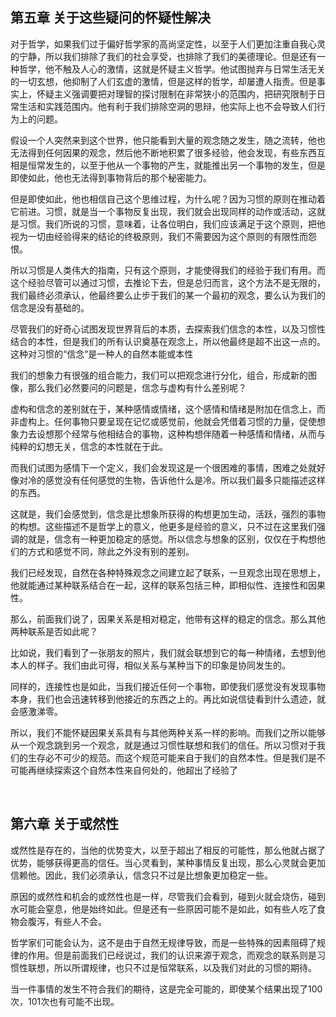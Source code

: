 <h2>第五章 关于这些疑问的怀疑性解决</h2><p data-pid="_ukg0d4r">对于哲学，如果我们过于偏好哲学家的高尚坚定性，以至于人们更加注重自我心灵的宁静，所以我们排除了我们的社会享受，也排除了我们的美德理论。但是还有一种哲学，他不触及人心的激情，这就是怀疑主义哲学。他试图抛弃与日常生活无关的一切玄想，他抑制了人们玄虚的激情，但是这样的哲学，却屡遭人指责。但是事实上，怀疑主义强调要把对理智的探讨限制在非常狭小的范围内，把研究限制于日常生活和实践范围内。他有利于我们排除空洞的思辩，他实际上也不会导致人们行为上的问题。</p><p data-pid="qL19YuHD">假设一个人突然来到这个世界，他只能看到大量的观念随之发生，随之流转，他也无法得到任何因果的观念，然后他不断地积累了很多经验，他会发现，有些东西互相是恒常发生的，以至于他从一个事物的产生，就能推出另一个事物的发生，但是即使如此，他也无法得到事物背后的那个秘密能力。</p><p data-pid="eX_9_su-">但是即使如此，他也相信自己这个思维过程，为什么呢？因为习惯的原则在推动着它前进。习惯，就是当一个事物反复出现，我们就会出现同样的动作或活动，这就是习惯。我们所说的习惯，意味着，让各位明白，我们应该满足于这个原则，把他视为一切由经验得来的结论的终极原则，我们不需要因为这个原则的有限性而怨恨。</p><p data-pid="4_CY8tSg">所以习惯是人类伟大的指南，只有这个原则，才能使得我们的经验于我们有用。而这个经验尽管可以通过习惯，去推论下去，但是总归而言，这个方法不是无限的，我们最终必须承认，他最终要么止步于我们的某一个最初的观念，要么认为我们的信念是没有基础的。</p><p data-pid="mVaiT8ZZ">尽管我们的好奇心试图发现世界背后的本质，去探索我们信念的本性，以及习惯性结合的本性，但是我们的所有认识奠基在观念上，所以他最终是超不出这一点的。这种对习惯的“信念”是一种人的自然本能或本性</p><p data-pid="aMzynBDT">我们的想象力有很强的组合能力，我们可以把观念进行分化，组合，形成新的图像，那么我们必然要问的问题是，信念与虚构有什么差别呢？</p><p data-pid="ymQjPehu">虚构和信念的差别就在于，某种感情或情绪，这个感情和情绪是附加在信念上，而非虚构上。任何事物只要呈现在记忆或感觉前，他就会凭借着习惯的力量，促使想象力去设想那个经常与他相结合的事物，这种构想伴随着一种感情和情绪，从而与纯粹的幻想无关，信念的本性就在于此。</p><p data-pid="3j9TQzjw">而我们试图为感情下一个定义，我们会发现这是一个很困难的事情，困难之处就好像对冷的感觉没有任何感觉的生物，告诉他什么是冷。所以我们最多只能描述这样的东西。</p><p data-pid="yJD9NAZC">这就是，我们会感觉到，信念是比想象所获得的构想更加生动，活跃，强烈的事物的构想。这些描述不是哲学上的意义，他更多是经验的意义，只不过在这里我们强调的就是，信念有一种更加稳定的感觉。所以信念与想象的区别，仅仅在于构想他们的方式和感觉不同，除此之外没有别的差别。</p><p data-pid="NpVCqMNu">我们已经发现，自然在各种特殊观念之间建立起了联系，一旦观念出现在思想上，他就能通过某种联系结合在一起，这样的联系包括三种，即相似性、连接性和因果性。</p><p data-pid="SyRKvIiN">那么，前面我们说了，因果关系是相对稳定，他带有这样的稳定的信念。那么其他两种联系是否如此呢？</p><p data-pid="x2PizTkS">比如说，我们看到了一张朋友的照片，我们就会联想到它的每一种情绪，去想到他本人的样子。我们由此可得，相似关系与某种当下的印象是协同发生的。</p><p data-pid="R2vSyM2r">同样的，连接性也是如此，当我们接近任何一个事物，即使我们感觉没有发现事物本身，我们也会迅速转移到他接近的东西之上的。再比如说信徒看到什么遗迹，就会感激涕零。</p><p data-pid="gJTtpRz5">所以，我们不能怀疑因果关系具有与其他两种关系一样的影响。而我们之所以能够从一个观念跳到另一个观念，就是通过习惯性联想和我们的信任。所以习惯对于我们的生存必不可少的规范。而这个规范可能来自于我们的自然本性。但是我们是不可能再继续探索这个自然本性来自何处的，他超出了经验了</p><p class="ztext-empty-paragraph"><br/></p><h2>第六章 关于或然性</h2><p data-pid="YsnAr1Wi">或然性是存在的，当他的优势变大，以至于超出了相反的可能性，那么他就占据了优势，能够获得更高的信任。当心灵看到，某种事情反复出现，那么心灵就会更加信赖他。因此，我们必须承认，信念只不过是比想象更加稳定一些。</p><p data-pid="YL_qFyN5">原因的或然性和机会的或然性也是一样，尽管我们会看到，碰到火就会烧伤，碰到水可能会窒息，他是始终如此。但是还有一些原因可能不是如此，如有些人吃了食物会腹泻，有些人不会。</p><p data-pid="sikod7xa">哲学家们可能会认为，这不是由于自然无规律导致，而是一些特殊的因素阻碍了规律的作用。但是前面我们已经说过，我们的认识来源于观念，而观念的联系则是习惯性联想，所以所谓规律，也只不过是恒常联系，以及我们对此的习惯的期待。</p><p data-pid="TOdOSTUz">当一件事情的发生不符合我们的期待，这是完全可能的，即使某个结果出现了100次，101次也有可能不出现。</p><p></p><p></p>